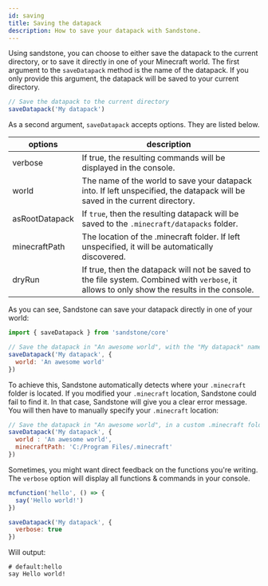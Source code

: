 ```yaml
---
id: saving
title: Saving the datapack
description: How to save your datapack with Sandstone.
---
```

Using sandstone, you can choose to either save the datapack to the current directory, or to save it directly in one of your Minecraft world. The first argument to the `saveDatapack` method is the name of the datapack. If you only provide this argument, the datapack will be saved to your current directory.

```js
// Save the datapack to the current directory
saveDatapack('My datapack')
```

As a second argument, `saveDatapack` accepts options. They are listed below.

| options | description |
| ------- | ----------- |
| verbose        | If true, the resulting commands will be displayed in the console.                                                                            |
| world          | The name of the world to save your datapack into. If left unspecified, the datapack will be saved in the current directory.                  |
| asRootDatapack | If `true`, then the resulting datapack will be saved to the `.minecraft/datapacks` folder.                                                   |
| minecraftPath  | The location of the .minecraft folder. If left unspecified, it will be automatically discovered.                                             |
| dryRun         | If true, then the datapack will not be saved to the file system. Combined with `verbose`, it allows to only show the results in the console. |

As you can see, Sandstone can save your datapack directly in one of your world:
```js
import { saveDatapack } from 'sandstone/core'

// Save the datapack in "An awesome world", with the "My datapack" name.
saveDatapack('My datapack', {
  world: 'An awesome world'
})
```

To achieve this, Sandstone automatically detects where your `.minecraft` folder is located. If you modified your `.minecraft` location, Sandstone could fail to find it. In that case, Sandstone will give you a clear error message. You will then have to manually specify your `.minecraft` location:
```js
// Save the datapack in "An awesome world", in a custom .minecraft folder
saveDatapack('My datapack', {
  world : 'An awesome world',
  minecraftPath: 'C:/Program Files/.minecraft'
})
```

Sometimes, you might want direct feedback on the functions you're writing. The `verbose` option will display all functions & commands in your console.
```js
mcfunction('hello', () => {
  say('Hello world!')
})

saveDatapack('My datapack', {
  verbose: true
})
```

Will output:
```mcfunction
# default:hello
say Hello world!
```
